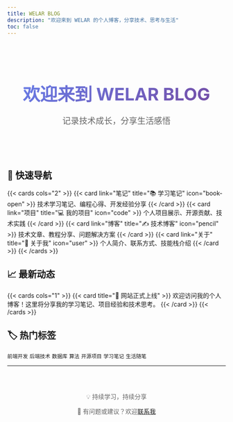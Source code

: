 ```yaml
---
title: WELAR BLOG
description: "欢迎来到 WELAR 的个人博客，分享技术、思考与生活"
toc: false
---
```


<style> 
h1 { border-bottom: none } 
.hero-section { 
  text-align: center; 
  padding: 2rem 0; 
  margin-bottom: 2rem; 
}
.hero-title {
  font-size: 2.5rem;
  font-weight: bold;
  margin-bottom: 1rem;
  background: linear-gradient(135deg, #667eea 0%, #764ba2 100%);
  background-clip: text;
  -webkit-background-clip: text;
  -webkit-text-fill-color: transparent;
}
.hero-subtitle {
  font-size: 1.2rem;
  color: #666;
  margin-bottom: 2rem;
}
</style>

<div class="hero-section">
  <h1 class="hero-title">欢迎来到 WELAR BLOG</h1>
  <p class="hero-subtitle">记录技术成长，分享生活感悟</p>
</div>

## 🚀 快速导航

{{< cards cols="2" >}}
  {{< card link="笔记" title="📚 学习笔记" icon="book-open" >}}
  技术学习笔记、编程心得、开发经验分享
  {{< /card >}}
  {{< card link="项目" title="💻 我的项目" icon="code" >}}
  个人项目展示、开源贡献、技术实践
  {{< /card >}}
  {{< card link="博客" title="✍️ 技术博客" icon="pencil" >}}
  技术文章、教程分享、问题解决方案
  {{< /card >}}
  {{< card link="关于" title="👋 关于我" icon="user" >}}
  个人简介、联系方式、技能栈介绍
  {{< /card >}}
{{< /cards >}}

## 📈 最新动态

{{< cards cols="1" >}}
  {{< card title="🎉 网站正式上线" >}}
  欢迎访问我的个人博客！这里将分享我的学习笔记、项目经验和技术思考。
  {{< /card >}}
{{< /cards >}}

## 🏷️ 热门标签

`前端开发` `后端技术` `数据库` `算法` `开源项目` `学习笔记` `生活随笔`

---

<div style="text-align: center; padding: 2rem 0; color: #666;">
  <p>💡 持续学习，持续分享</p>
  <p>📧 有问题或建议？欢迎<a href="/关于">联系我</a></p>
</div>
